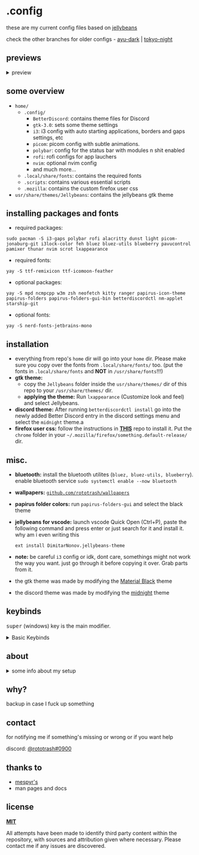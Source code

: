 <h1>.config</h1>

these are my current config files based on [jellybeans](https://github.com/nanotech/jellybeans.vim) 

check the other branches for older configs -
[ayu-dark](https://github.com/rototrash/dotfiles/tree/ayu-dark) | [tokyo-night](https://github.com/rototrash/dotfiles/tree/tokyo-night) 

## previews

<details>
<summary>preview</summary>
<br><img src="https://cdn.discordapp.com/attachments/780418865158946818/972192548665847808/unknown.png?size=4096"><br>
soon™
</details>

## some overview
- `home/`
    - `.config/`
        - `BetterDiscord`: contains theme files for Discord
        - `gtk-3.0`: sets some theme settings
        - `i3`: i3 config with auto starting applications, borders and gaps settings, etc
        - `picom`: picom config with subtle animations.
        - `polybar`: config for the status bar with modules n shit enabled
        - `rofi`: rofi configs for app lauchers
        - `nvim`: optional nvim config
        - and much more...
    - `.local/share/fonts`: contains the required fonts
    - `.scripts`: contains various essential scripts
    - `.mozilla`: contains the custom firefox user css
- `usr/share/themes/Jellybeans`: contains the jellybeans gtk theme

## installing packages and fonts
- required packages:
```shell
sudo pacman -S i3-gaps polybar rofi alacritty dunst light picom-jonaburg-git i3lock-color feh bluez bluez-utils blueberry pavucontrol pamixer thunar nvim scrot lxappearance
```
- required fonts:
```shell
yay -S ttf-remixicon ttf-icomoon-feather
```
- optional packages: 
```shell
yay -S mpd ncmpcpp w3m zsh neofetch kitty ranger papirus-icon-theme papirus-folders papirus-folders-gui-bin betterdiscordctl nm-applet starship-git 
```
- optional fonts:
```shell
yay -S nerd-fonts-jetbrains-mono
```

## installation
- everything from repo's `home` dir will go into your `home` dir. Please make sure you copy over the fonts from `.local/share/fonts/` too. (put the fonts in `.local/share/fonts` and **NOT** in `/usr/share/fonts`!!!)
- **gtk theme:** 
    - copy the `Jellybeans` folder inside the `usr/share/themes/` dir of this repo to your `/usr/share/themes/` dir.
    - **applying the theme:** Run `lxappearance` (Customize look and feel) and select Jellybeans.
- **discord theme:** After running `betterdiscordctl install` go into the newly added Better Discord entry in the discord settings menu and select the `midnight` theme.a
- **firefox user css:** follow the instructions in [**THIS**](https://github.com/rototrash/tokyo-night-fox) repo to install it. Put the `chrome` folder in your `~/.mozilla/firefox/something.default-release/` dir.

## misc. 
- **bluetooth:** install the bluetooth utilites (`bluez, bluez-utils, blueberry`). enable bluetooth service `sudo systemctl enable --now bluetooth`

- **wallpapers:** [`github.com/rototrash/wallpapers`](https://github.com/rototrash/wallpapers)

- **papirus folder colors:** run `papirus-folders-gui` and select the black theme

- **jellybeans for vscode:** launch vscode Quick Open (Ctrl+P), paste the following command and press enter or just search for it and install it. why am i even writing this 
    ```
    ext install DimitarNonov.jellybeans-theme
    ``` 

- **note:** be careful `i3` config or idk, dont care, somethings might not work the way you want. just go through it before copying it over. Grab parts from it.

- the gtk theme was made by modifying the [Material Black](https://www.gnome-look.org/p/1316887) theme

- the discord theme was made by modifying the [midnight](https://betterdiscord.app/theme/midnight) theme

## keybinds

<kbd>super</kbd> (windows) key is the main modifier.
<details>
<summary> Basic Keybinds</summary>

| Keybind | Action |
| --- | --- |
| <kbd>super + enter</kbd> | Spawn Terminal (alacritty) |
| <kbd>super + shift + enter</kbd> | Spawn Thunar |
| <kbd>super + shift + f</kbd> | Launch rofi launcher |
| <kbd>super + q</kbd> | Close client |
| <kbd>super + shift + space</kbd> | Float active client |
| <kbd>super + space</kbd> | Switch Focus between Floating and Tiled clients |
| <kbd>super + [1-0]</kbd> |  Change workspace |
| <kbd>super + shift + [1-0]</kbd> | Move focused client to workspace |
| <kbd>control + Alt + [arrow keys]</kbd> | Move between active workspaces |
| <kbd>super + e</kbd> | Tiling layout |
| <kbd>super + z</kbd> | Tabbed layout |
| <kbd>super + s</kbd> | Stacked layout |
| <kbd>super + [arrow keys]</kbd> | Change focus by direction 
| <kbd>super + [hjkl]</kbd> | ^ |
| <kbd>super + shift + [arrow keys]</kbd> | Move client by direction. (Floating and Tiled) |
| <kbd>super + shift + [hjkl]</kbd> | ^ |
| <kbd>super + control + alt +[arrow keys]</kbd> | Resize active client |
| <kbd>super + f</kbd> | Toggle fullscreen |
| <kbd>super + shift + r</kbd> | Reload i3 |
| <kbd>super + v</kbd> | Split Client Vertically |
| <kbd>super + b</kbd> | Split Client Horizontally |
| <kbd>super + shift + b</kbd> | hide/unhide polybar |

Go through the i3 config file for more.

</details>

## about
<details>
<summary>some info about my setup</summary>

| Thingy | What I use |
|--- | --- |
| OS | ArcoLinux |
| WM | i3-gaps |
| File Manager | Thunar | 
| Notifications | Dunst |
| Status Bar  | Polybar |
| Launcher | Rofi |
| Shell | zsh |
| Prompt | starship | 
| Editor | vscodium & neovim |
| IDE | QtCreator | 
| Icons | Papirus Dark (Black) |
| GTK Theme | Jellybeans |
| DM | SDDM |
| Lockscreen | i3lock-color |

</details>

## why?
backup in case I fuck up something

## contact
for notifying me if something's missing or wrong or if you want help

discord: [@rototrash#0900](https://discord.com/users/710151070344675418) 

## thanks to
- [mespyr's](https://github.com/mespyr/)
- man pages and docs

## license
[**MIT**](https://github.com/rototrash/dotfiles/blob/main/LICENSE)

All attempts have been made to identify third party content within the repository, with sources and attribution given where necessary. Please contact me if any issues are discovered.


